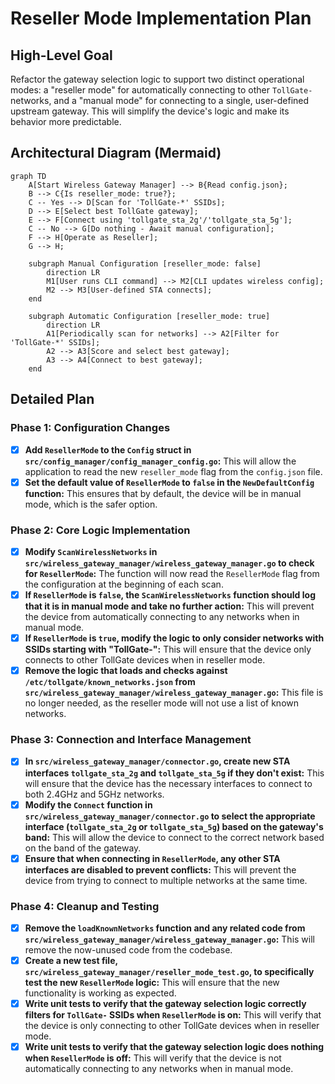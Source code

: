 # Reseller Mode Implementation Plan

## High-Level Goal

Refactor the gateway selection logic to support two distinct operational modes: a "reseller mode" for automatically connecting to other `TollGate-` networks, and a "manual mode" for connecting to a single, user-defined upstream gateway. This will simplify the device's logic and make its behavior more predictable.

## Architectural Diagram (Mermaid)

```mermaid
graph TD
    A[Start Wireless Gateway Manager] --> B{Read config.json};
    B --> C{Is reseller_mode: true?};
    C -- Yes --> D[Scan for 'TollGate-*' SSIDs];
    D --> E[Select best TollGate gateway];
    E --> F[Connect using 'tollgate_sta_2g'/'tollgate_sta_5g'];
    C -- No --> G[Do nothing - Await manual configuration];
    F --> H[Operate as Reseller];
    G --> H;

    subgraph Manual Configuration [reseller_mode: false]
        direction LR
        M1[User runs CLI command] --> M2[CLI updates wireless config];
        M2 --> M3[User-defined STA connects];
    end

    subgraph Automatic Configuration [reseller_mode: true]
        direction LR
        A1[Periodically scan for networks] --> A2[Filter for 'TollGate-*' SSIDs];
        A2 --> A3[Score and select best gateway];
        A3 --> A4[Connect to best gateway];
    end

```

## Detailed Plan

### Phase 1: Configuration Changes

- [x]  **Add `ResellerMode` to the `Config` struct in `src/config_manager/config_manager_config.go`:** This will allow the application to read the new `reseller_mode` flag from the `config.json` file.
- [x]  **Set the default value of `ResellerMode` to `false` in the `NewDefaultConfig` function:** This ensures that by default, the device will be in manual mode, which is the safer option.

### Phase 2: Core Logic Implementation

- [x]  **Modify `ScanWirelessNetworks` in `src/wireless_gateway_manager/wireless_gateway_manager.go` to check for `ResellerMode`:** The function will now read the `ResellerMode` flag from the configuration at the beginning of each scan.
- [x]  **If `ResellerMode` is `false`, the `ScanWirelessNetworks` function should log that it is in manual mode and take no further action:** This will prevent the device from automatically connecting to any networks when in manual mode.
- [x]  **If `ResellerMode` is `true`, modify the logic to only consider networks with SSIDs starting with "TollGate-":** This will ensure that the device only connects to other TollGate devices when in reseller mode.
- [x]  **Remove the logic that loads and checks against `/etc/tollgate/known_networks.json` from `src/wireless_gateway_manager/wireless_gateway_manager.go`:** This file is no longer needed, as the reseller mode will not use a list of known networks.

### Phase 3: Connection and Interface Management

- [x]  **In `src/wireless_gateway_manager/connector.go`, create new STA interfaces `tollgate_sta_2g` and `tollgate_sta_5g` if they don't exist:** This will ensure that the device has the necessary interfaces to connect to both 2.4GHz and 5GHz networks.
- [x]  **Modify the `Connect` function in `src/wireless_gateway_manager/connector.go` to select the appropriate interface (`tollgate_sta_2g` or `tollgate_sta_5g`) based on the gateway's band:** This will allow the device to connect to the correct network based on the band of the gateway.
- [x]  **Ensure that when connecting in `ResellerMode`, any other STA interfaces are disabled to prevent conflicts:** This will prevent the device from trying to connect to multiple networks at the same time.

### Phase 4: Cleanup and Testing

- [x]  **Remove the `loadKnownNetworks` function and any related code from `src/wireless_gateway_manager/wireless_gateway_manager.go`:** This will remove the now-unused code from the codebase.
- [x]  **Create a new test file, `src/wireless_gateway_manager/reseller_mode_test.go`, to specifically test the new `ResellerMode` logic:** This will ensure that the new functionality is working as expected.
- [x]  **Write unit tests to verify that the gateway selection logic correctly filters for `TollGate-` SSIDs when `ResellerMode` is on:** This will verify that the device is only connecting to other TollGate devices when in reseller mode.
- [x]  **Write unit tests to verify that the gateway selection logic does nothing when `ResellerMode` is off:** This will verify that the device is not automatically connecting to any networks when in manual mode.